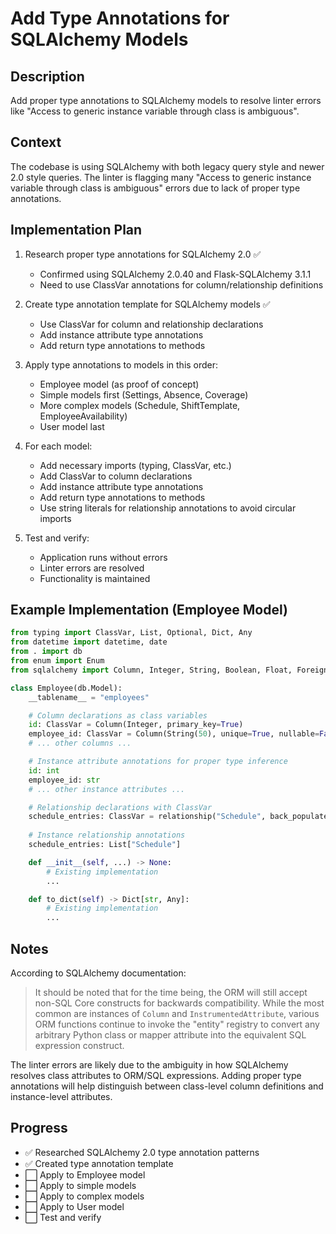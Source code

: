 # Add Type Annotations for SQLAlchemy Models

## Description
Add proper type annotations to SQLAlchemy models to resolve linter errors like "Access to generic instance variable through class is ambiguous".

## Context
The codebase is using SQLAlchemy with both legacy query style and newer 2.0 style queries. The linter is flagging many "Access to generic instance variable through class is ambiguous" errors due to lack of proper type annotations.

## Implementation Plan
1. Research proper type annotations for SQLAlchemy 2.0 ✅
   - Confirmed using SQLAlchemy 2.0.40 and Flask-SQLAlchemy 3.1.1
   - Need to use ClassVar annotations for column/relationship definitions

2. Create type annotation template for SQLAlchemy models ✅
   - Use ClassVar for column and relationship declarations
   - Add instance attribute type annotations
   - Add return type annotations to methods

3. Apply type annotations to models in this order:
   - Employee model (as proof of concept)
   - Simple models first (Settings, Absence, Coverage)
   - More complex models (Schedule, ShiftTemplate, EmployeeAvailability)
   - User model last

4. For each model:
   - Add necessary imports (typing, ClassVar, etc.)
   - Add ClassVar to column declarations
   - Add instance attribute type annotations
   - Add return type annotations to methods
   - Use string literals for relationship annotations to avoid circular imports

5. Test and verify:
   - Application runs without errors
   - Linter errors are resolved
   - Functionality is maintained

## Example Implementation (Employee Model)
```python
from typing import ClassVar, List, Optional, Dict, Any
from datetime import datetime, date
from . import db
from enum import Enum
from sqlalchemy import Column, Integer, String, Boolean, Float, ForeignKey, Date, Enum as SQLEnum

class Employee(db.Model):
    __tablename__ = "employees"

    # Column declarations as class variables
    id: ClassVar = Column(Integer, primary_key=True)
    employee_id: ClassVar = Column(String(50), unique=True, nullable=False)
    # ... other columns ...

    # Instance attribute annotations for proper type inference
    id: int
    employee_id: str
    # ... other instance attributes ...

    # Relationship declarations with ClassVar
    schedule_entries: ClassVar = relationship("Schedule", back_populates="employee")
    
    # Instance relationship annotations
    schedule_entries: List["Schedule"]

    def __init__(self, ...) -> None:
        # Existing implementation
        ...

    def to_dict(self) -> Dict[str, Any]:
        # Existing implementation
        ...
```

## Notes
According to SQLAlchemy documentation:
> It should be noted that for the time being, the ORM will still accept non-SQL Core constructs for backwards compatibility. While the most common are instances of `Column` and `InstrumentedAttribute`, various ORM functions continue to invoke the "entity" registry to convert any arbitrary Python class or mapper attribute into the equivalent SQL expression construct.

The linter errors are likely due to the ambiguity in how SQLAlchemy resolves class attributes to ORM/SQL expressions. Adding proper type annotations will help distinguish between class-level column definitions and instance-level attributes.

## Progress
- ✅ Researched SQLAlchemy 2.0 type annotation patterns
- ✅ Created type annotation template
- ⬜ Apply to Employee model
- ⬜ Apply to simple models
- ⬜ Apply to complex models
- ⬜ Apply to User model
- ⬜ Test and verify